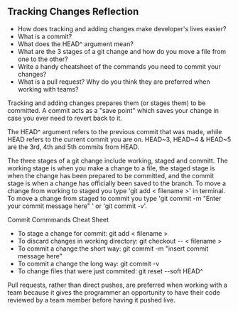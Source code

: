 ## Tracking Changes Reflection

- How does tracking and adding changes make developer's lives easier?
- What is a commit?
- What does the HEAD^ argument mean?
- What are the 3 stages of a git change and how do you move a file from one to the other?
- Write a handy cheatsheet of the commands you need to commit your changes?
- What is a pull request? Why do you think they are preferred when working with teams?

Tracking and adding changes prepares them (or stages them) to be committed. A commit acts as a "save point" which saves your change in case you ever need to revert back to it. 

The HEAD^ argument refers to the previous commit that was made, while HEAD refers to the current commit you are on. HEAD~3, HEAD~4 & HEAD~5 are the 3rd, 4th and 5th commits from HEAD. 

The three stages of a git change include working, staged and committ. The working stage is when you make a change to a file, the staged stage is when the change has been prepared to be committed, and the commit stage is when a change has officially been saved to the branch. To move a change from working to staged you type 'git add < filename >' in terminal. To move a change from staged to commit you type 'git commit -m "Enter your commit message here" ' or 'git commit -v'.

Commit Commmands Cheat Sheet
- To stage a change for commit: git add < filename >
- To discard changes in working directory: git checkout -- < filename >
- To commit a change the short way: git commit -m "insert commit message here"
- To commit a change the long way: git commit -v
- To change files that were just commited: git reset --soft HEAD^

Pull requests, rather than direct pushes, are preferred when working with a team because it gives the programmer an opportunity to have their code reviewed by a team member before having it pushed live. 